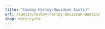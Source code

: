 ```yaml
---
title: "Cowboy Harley-Davidson Austin"
url: /austin/cowboy-harley-davidson-austin/
shop: motorcycle
---
```

